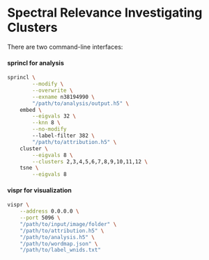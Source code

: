 # **Sp**ectral **R**elevance **In**vestigating **Cl**usters

There are two command-line interfaces:

#### sprincl for analysis
```sh
sprincl \
        --modify \
        --overwrite \
        --exname n38194990 \
        "/path/to/analysis/output.h5" \
    embed \
        --eigvals 32 \
        --knn 8 \
        --no-modify
        --label-filter 382 \
        "/path/to/attribution.h5" \
    cluster \
        --eigvals 8 \
        --clusters 2,3,4,5,6,7,8,9,10,11,12 \
    tsne \
        --eigvals 8
```

#### vispr for visualization
```sh
vispr \
    --address 0.0.0.0 \
    --port 5096 \
    "/path/to/input/image/folder" \
    "/path/to/attribution.h5" \
    "/path/to/analysis.h5" \
    "/path/to/wordmap.json" \
    "/path/to/label_wnids.txt"
```

